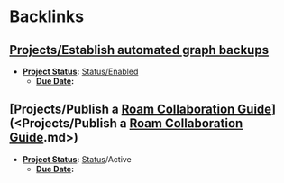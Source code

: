 
# Backlinks
## [Projects/Establish automated graph backups](<Projects/Establish automated graph backups.md>)
- **[Project Status](<Project Status.md>):** [Status/Enabled](<Status/Enabled.md>)
    - **[Due Date](<Due Date.md>):**

## [Projects/Publish a [Roam Collaboration Guide](<Roam Collaboration Guide.md>)](<Projects/Publish a [Roam Collaboration Guide](<Roam Collaboration Guide.md>).md>)
- **[Project Status](<Project Status.md>):** [Status](<Status.md>)/Active
    - **[Due Date](<Due Date.md>):**

